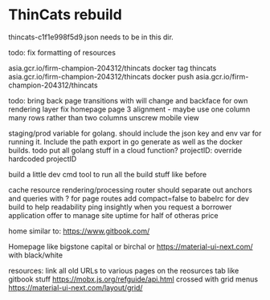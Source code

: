 # ThinCats rebuild
thincats-c1f1e998f5d9.json needs to be in this dir.

todo:
fix formatting of resources

asia.gcr.io/firm-champion-204312/thincats
docker tag thincats asia.gcr.io/firm-champion-204312/thincats
docker push asia.gcr.io/firm-champion-204312/thincats

todo:
bring back page transitions with will change and backface for own rendering layer
fix homepage page 3 alignment - maybe use one column many rows rather than two columns
unscrew mobile view

staging/prod variable for golang. should include the json key and env var for running it. Include the path export in go generate as well as the docker builds.
todo put all golang stuff in a cloud function?
projectID: override hardcoded projectID

build a little dev cmd tool to run all the build stuff like before

cache resource rendering/processing
router should separate out anchors and queries with ? for page routes
add compact=false to babelrc for dev build to help readability
ping insightly when you request a borrower application
offer to manage site uptime for half of otheras price

home similar to:
https://www.gitbook.com/

Homepage like bigstone capital or birchal 
or 
https://material-ui-next.com/
with black/white

resources:
link all old URLs to various pages on the reosurces tab
like gitbook stuff
https://mobx.js.org/refguide/api.html
crossed with grid menus
https://material-ui-next.com/layout/grid/


